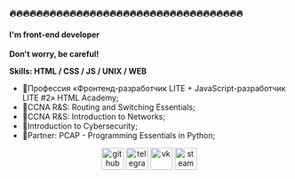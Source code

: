 ### 🔥🔥🔥🔥🔥🔥🔥🔥🔥🔥🔥🔥🔥🔥🔥🔥🔥🔥🔥🔥🔥🔥🔥🔥🔥🔥🔥🔥🔥🔥🔥🔥🔥🔥🔥
#### I'm front-end developer
<b>Don't worry, be careful!</b>

<b>Skills: HTML / CSS / JS / UNIX / WEB </b>

- 📖Профессия «Фронтенд-разработчик LITE + JavaScript-разработчик LITE #2» HTML Academy;
- 📖CCNA R&S: Routing and Switching Essentials;
- 📖CCNA R&S: Introduction to Networks;
- 📖Introduction to Cybersecurity;
- 📖Partner: PCAP - Programming Essentials in Python;

<div align="center">
  <a href="https://github.com/vorosh1loff"><img src="https://cdn.jsdelivr.net/npm/simple-icons@3.0.1/icons/github.svg" alt='github' height='40' fill="white"></a>
  <a href="https://t.me/vorosh1loff"><img src='https://cdn.jsdelivr.net/npm/simple-icons@3.0.1/icons/telegram.svg' alt='telegram' height='40'></a>
  <a href="https://vk.com/id95299273"><img src='https://cdn.jsdelivr.net/npm/simple-icons@3.0.1/icons/vk.svg' alt='vk' height='40'></a>
  <a href="https://steamcommunity.com/id/yourlittlepa1n"><img src='https://cdn.jsdelivr.net/npm/simple-icons@3.0.1/icons/steam.svg' alt='steam' height='40'></a>
</div>






